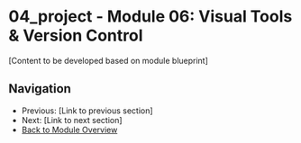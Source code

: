 # 04_project - Module 06: Visual Tools & Version Control

[Content to be developed based on module blueprint]

## Navigation
- Previous: [Link to previous section]
- Next: [Link to next section]
- [Back to Module Overview](README.md)
